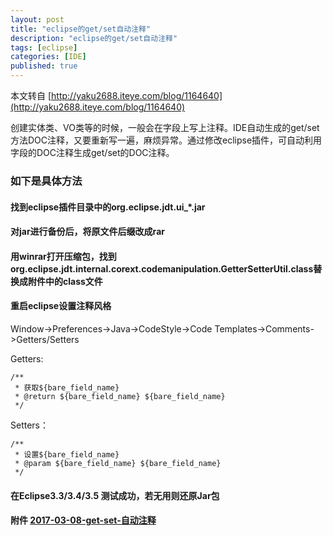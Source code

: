 ```yaml
---
layout: post
title: "eclipse的get/set自动注释"
description: "eclipse的get/set自动注释"
tags: [eclipse]
categories: [IDE]
published: true
---
```


本文转自 [http://yaku2688.iteye.com/blog/1164640](http://yaku2688.iteye.com/blog/1164640)

创建实体类、VO类等的时候，一般会在字段上写上注释。IDE自动生成的get/set方法DOC注释，又要重新写一遍，麻烦异常。通过修改eclipse插件，可自动利用字段的DOC注释生成get/set的DOC注释。

### 如下是具体方法

#### 找到eclipse插件目录中的org.eclipse.jdt.ui_*.jar
#### 对jar进行备份后，将原文件后缀改成rar
#### 用winrar打开压缩包，找到org.eclipse.jdt.internal.corext.codemanipulation.GetterSetterUtil.class替换成附件中的class文件
#### 重启eclipse设置注释风格

  Window->Preferences->Java->CodeStyle->Code Templates->Comments->Getters/Setters

  Getters:
```
/**  
 * 获取${bare_field_name}  
 * @return ${bare_field_name} ${bare_field_name}  
 */  
```

  Setters：
```
/**  
 * 设置${bare_field_name}  
 * @param ${bare_field_name} ${bare_field_name}  
 */  
```
#### 在Eclipse3.3/3.4/3.5 测试成功，若无用则还原Jar包
#### 附件 [2017-03-08-get-set-自动注释](/download/2017-03-08-get-set-自动注释.rar)

